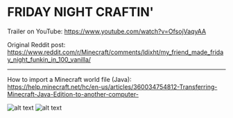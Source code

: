 # FRIDAY NIGHT CRAFTIN'

Trailer on YouTube: https://www.youtube.com/watch?v=OfsojVaqyAA

Original Reddit post: https://www.reddit.com/r/Minecraft/comments/ldixht/my_friend_made_friday_night_funkin_in_100_vanilla/

---

How to import a Minecraft world file (Java): </br>
https://help.minecraft.net/hc/en-us/articles/360034754812-Transferring-Minecraft-Java-Edition-to-another-computer-

![alt text](https://github.com/danehobrecht/fridaynightcraftin/blob/main/Screenshots/1.png)
![alt text](https://github.com/danehobrecht/fridaynightcraftin/blob/main/Screenshots/2.png)
